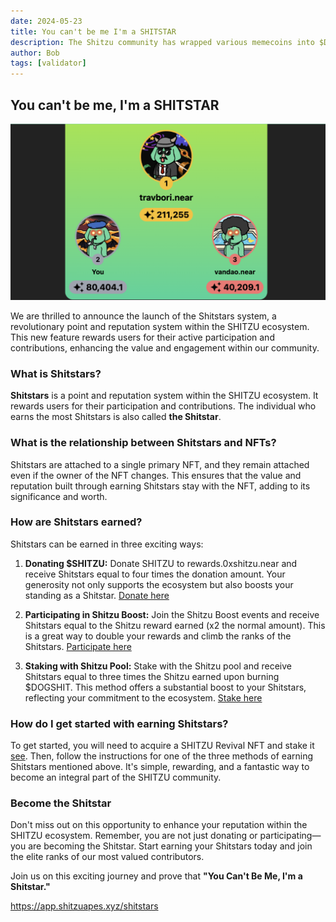 ```yaml
---
date: 2024-05-23
title: You can't be me I'm a SHITSTAR
description: The Shitzu community has wrapped various memecoins into $DOGSHIT shares. $DOGSHIT will be emitted through staking at the shitzu.pool.near validator.
author: Bob
tags: [validator]
---
```


## You can't be me, I'm a SHITSTAR

![leaderboard](./thumbnail.png)

We are thrilled to announce the launch of the Shitstars system, a revolutionary point and reputation system within the SHITZU ecosystem. This new feature rewards users for their active participation and contributions, enhancing the value and engagement within our community.

### What is Shitstars?

**Shitstars** is a point and reputation system within the SHITZU ecosystem. It rewards users for their participation and contributions. The individual who earns the most Shitstars is also called **the Shitstar**.

### What is the relationship between Shitstars and NFTs?

Shitstars are attached to a single primary NFT, and they remain attached even if the owner of the NFT changes. This ensures that the value and reputation built through earning Shitstars stay with the NFT, adding to its significance and worth.

### How are Shitstars earned?

Shitstars can be earned in three exciting ways:

1. **Donating $SHITZU:**
   Donate SHITZU to rewards.0xshitzu.near and receive Shitstars equal to four times the donation amount. Your generosity not only supports the ecosystem but also boosts your standing as a Shitstar. [Donate here](https://app.shitzuapes.xyz/shitstars#donation)

2. **Participating in Shitzu Boost:**
   Join the Shitzu Boost events and receive Shitstars equal to the Shitzu reward earned (x2 the normal amount). This is a great way to double your rewards and climb the ranks of the Shitstars. [Participate here](https://t.me/ShitzuTasks)

3. **Staking with Shitzu Pool:**
   Stake with the Shitzu pool and receive Shitstars equal to three times the Shitzu earned upon burning $DOGSHIT. This method offers a substantial boost to your Shitstars, reflecting your commitment to the ecosystem. [Stake here](https://app.shitzuapes.xyz/stake)

### How do I get started with earning Shitstars?

To get started, you will need to acquire a SHITZU Revival NFT and stake it [see](/blog/2024-04-04-nft-minting-wrap-up). Then, follow the instructions for one of the three methods of earning Shitstars mentioned above. It's simple, rewarding, and a fantastic way to become an integral part of the SHITZU community.

### Become the Shitstar

Don't miss out on this opportunity to enhance your reputation within the SHITZU ecosystem. Remember, you are not just donating or participating—you are becoming the Shitstar. Start earning your Shitstars today and join the elite ranks of our most valued contributors.

Join us on this exciting journey and prove that **"You Can't Be Me, I'm a Shitstar."**

https://app.shitzuapes.xyz/shitstars
